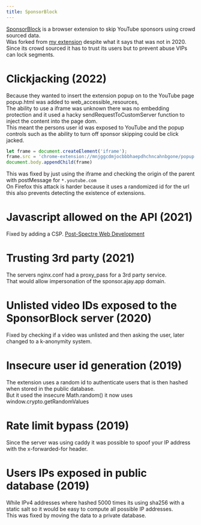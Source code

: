 ```yaml
---
title: SponsorBlock
---
```


[SponsorBlock](https://sponsor.ajay.app/) is a browser extension to skip YouTube sponsors using crowd sourced data.  
Was forked from [my extension](https://github.com/NDevTK/YTSponsorSkip) despite what it says that was not in 2020.  
Since its crowd sourced it has to trust its users but to prevent abuse VIPs can lock segments.

# Clickjacking (2022)
Because they wanted to insert the extension popup on to the YouTube page popup.html was added to web_accessible_resources,  
The ability to use a iframe was unknown there was no embedding protection and it used a hacky sendRequestToCustomServer function to inject the content into the page dom.    
This meant the persons user id was exposed to YouTube and the popup controls such as the ability to turn off sponsor skipping could be click jacked.
```js
let frame = document.createElement('iframe');
frame.src = 'chrome-extension://mnjggcdmjocbbbhaepdhchncahnbgone/popup.html';
document.body.appendChild(frame)
```
This was fixed by just using the iframe and checking the origin of the parent with postMessage for `*.youtube.com`  
On Firefox this attack is harder because it uses a randomized id for the url this also prevents detecting the existence of extensions.

# Javascript allowed on the API (2021)
Fixed by adding a CSP. [Post-Spectre Web Development](https://w3c.github.io/webappsec-post-spectre-webdev/)

# Trusting 3rd party (2021)
The servers nginx.conf had a proxy_pass for a 3rd party service.  
That would allow impersonation of the sponsor.ajay.app domain.

# Unlisted video IDs exposed to the SponsorBlock server (2020)
Fixed by checking if a video was unlisted and then asking the user, later changed to a k-anonymity system.

# Insecure user id generation (2019)
The extension uses a random id to authenticate users that is then hashed when stored in the public database.  
But it used the insecure Math.random() it now uses window.crypto.getRandomValues

# Rate limit bypass (2019)
Since the server was using caddy it was possible to spoof your IP address with the x-forwarded-for header.

# Users IPs exposed in public database (2019)
While IPv4 addresses where hashed 5000 times its using sha256 with a static salt so it would be easy to compute all possible IP addresses.  
This was fixed by moving the data to a private database.
